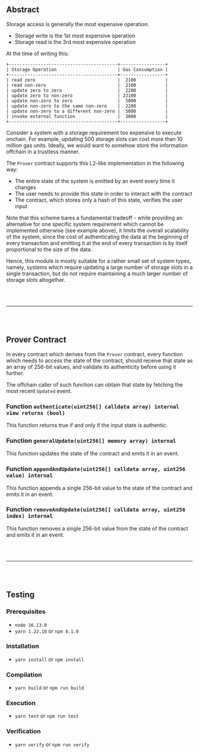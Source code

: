 ## Abstract

Storage access is generally the most expensive operation:
- Storage write is the 1st most expensive operation
- Storage read is the 3rd most expensive operation

At the time of writing this:
```
+-----------------------------------------+-----------------+
| Storage Operation                       | Gas Consumption |
+-----------------------------------------+-----------------+
| read zero                               |  2100           |
| read non-zero                           |  2100           |
| update zero to zero                     |  2200           |
| update zero to non-zero                 | 22100           |
| update non-zero to zero                 |  5000           |
| update non-zero to the same non-zero    |  2200           |
| update non-zero to a different non-zero |  5000           |
| invoke external function                |  3000           |
+-----------------------------------------+-----------------+
```

Consider a system with a storage requirement too expensive to execute onchain.
For example, updating 500 storage slots can cost more than 10 million gas units.
Ideally, we would want to somehow store the information offchain in a trustless manner.

The `Prover` contract supports this L2-like implementation in the following way:
- The entire state of the system is emitted by an event every time it changes
- The user needs to provide this state in order to interact with the contract
- The contract, which stores only a hash of this state, verifies the user input

Note that this scheme bares a fundamental tradeoff - while providing an alternative for one specific system requirement which cannot be implemented otherwise (see example above), it limits the overall scalability of the system, since the cost of authenticating the data at the beginning of every transaction and emitting it at the end of every transaction is by itself proportional to the size of the data.

Hence, this module is mostly suitable for a rather small set of system types, namely, systems which require updating a large number of storage slots in a single transaction, but do not require maintaining a much larger number of storage slots altogether.

<br/><br/>

---

<br/><br/>

## Prover Contract

In every contract which derives from the `Prover` contract, every function which needs to access the state of the contract, should receive that state as an array of 256-bit values, and validate its authenticity before using it further.

The offchain caller of such function can obtain that state by fetching the most recent `Updated` event.

### Function `authenticate(uint256[] calldata array) internal view returns (bool)`

This function returns true if and only if the input state is authentic.

### Function `generalUpdate(uint256[] memory array) internal`

This function updates the state of the contract and emits it in an event.

### Function `appendAndUpdate(uint256[] calldata array, uint256 value) internal`

This function appends a single 256-bit value to the state of the contract and emits it in an event.

### Function `removeAndUpdate(uint256[] calldata array, uint256 index) internal`

This function removes a single 256-bit value from the state of the contract and emits it in an event.

<br/><br/>

---

<br/><br/>

## Testing

### Prerequisites

- `node 16.13.0`
- `yarn 1.22.10` or `npm 8.1.0`

### Installation

- `yarn install` or `npm install`

### Compilation

- `yarn build` or `npm run build`

### Execution

- `yarn test` or `npm run test`

### Verification

- `yarn verify` or `npm run verify`
